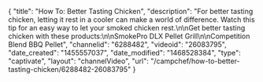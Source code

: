 {
    "title": "How To: Better Tasting Chicken",
    "description": "For better tasting chicken, letting it rest in a cooler can make a world of difference. Watch this tip for an easy way to let your smoked chicken rest.\n\nGet better tasting chicken with these products:\n\nSmokePro DLX Pellet Grill\n\nCompetition Blend BBQ Pellet",
    "channelid": "6288482",
    "videoid": "26083795",
    "date_created": "1455557037",
    "date_modified": "1468528384",
    "type": "captivate",
    "layout": "channelVideo",
    "url": "\/campchef\/how-to-better-tasting-chicken\/6288482-26083795"
}